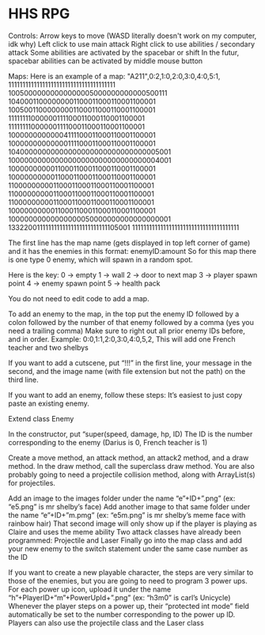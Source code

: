 # HHS RPG

Controls:
Arrow keys to move (WASD literally doesn't work on my computer, idk why)
Left click to use main attack
Right click to use abilities / secondary attack
Some abilities are activated by the spacebar or shift
In the futur, spacebar abilities can be activated by middle mouse button

Maps:
Here is an example of a map:
"A211",0:2,1:0,2:0,3:0,4:0,5:1,
11111111111111111111111111111111111111
10050000000000000005000000000000500111
10400011000000001100011000110001100001
10050011000000001100011000110001100001
11111111000000111100011000110001100001
11111111000000111100011000110001100001
10000000000004111100011000110001100001
10000000000000111100011000110001100001
10400000000000000000000000000000005001
10000000000000000000000000000000004001
10000000000110001100011000110001100001
10000000000110001100011000110001100001
11000000000110001100011000110001100001
11000000000110001100011000110001100001
11000000000110001100011000110001100001
10000000000110001100011000110001100001
10000000000000000050000000000000000001
13322001111111111111111111111111105001
11111111111111111111111111111111111111

The first line has the map name (gets displayed in top left corner of game) and it has the enemies in this format:
enemyID:amount
So for this map there is one type 0 enemy, which will spawn in a random spot.

Here is the key:
0 -> empty
1 -> wall
2 -> door to next map
3 -> player spawn point
4 -> enemy spawn point
5 -> health pack

You do not need to edit code to add a map.

To add an enemy to the map, in the top put the enemy ID followed by a colon followed by the number of that enemy followed by a comma (yes you need a trailing comma)
Make sure to right out all prior enemy IDs before, and in order.
Example:
0:0,1:1,2:0,3:0,4:0,5,2,
This will add one French teacher and two shelbys

If you want to add a cutscene, put “!!!” in the first line, your message in the second, and the image name (with file extension but not the path) on the third line.

If you want to add an enemy, follow these steps:
It’s easiest to just copy paste an existing enemy.

Extend class Enemy

In the constructor, put “super(speed, damage, hp, ID)
The ID is the number corresponding to the enemy (Darius is 0, French teacher is 1)

Create a move method, an attack method, an attack2 method, and a draw method. In the draw method, call the superclass draw method.
You are also probably going to need a projectile collision method, along with ArrayList(s) for projectiles.

Add an image to the images folder under the name “e”+ID+”.png” (ex: “e5.png” is mr shelby’s face)
Add another image to that same folder under the name “e”+ID+”m.pmg” (ex: “e5m.png” is mr shelby’s meme face with rainbow hair)
That second image will only show up if the player is playing as Claire and uses the meme ability
Two attack classes have already been programmed: Projectile and Laser
Finally go into the map class and add your new enemy to the switch statement under the same case number as the ID

If you want to create a new playable character, the steps are very similar to those of the enemies, but you are going to need to program 3 power ups.
For each power up icon, upload it under the name “h”+PlayerID+“m”+PowerUpId+”.png” (ex: “h3m0” is carl’s Unicycle)
Whenever the player steps on a power up, their “protected int mode” field automatically be set to the number corresponding to the power up ID.
Players can also use the projectile class and the Laser class
